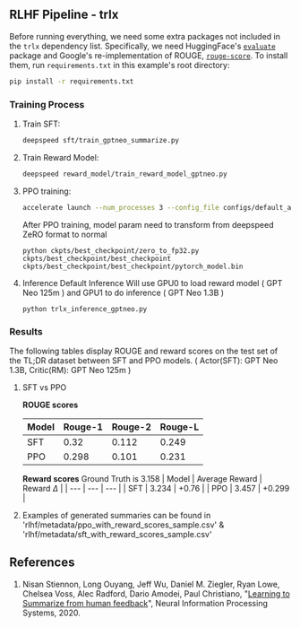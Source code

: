 ## RLHF Pipeline - trlx

Before running everything, we need some extra packages not included in the `trlx` dependency list. Specifically, we need HuggingFace's [`evaluate`](https://huggingface.co/docs/evaluate/index) package and Google's re-implementation of ROUGE, [`rouge-score`](https://github.com/google-research/google-research/tree/master/rouge). To install them, run `requirements.txt` in this example's root directory:

```bash
pip install -r requirements.txt
```

### Training Process


1. Train SFT:
    ```bash
    deepspeed sft/train_gptneo_summarize.py
    ```

2. Train Reward Model:
    ```bash
    deepspeed reward_model/train_reward_model_gptneo.py
    ```

3. PPO training:
    ```bash
    accelerate launch --num_processes 3 --config_file configs/default_accelerate_config.yaml trlx_gptneo_text_summarization.py
    ```
    
    After PPO training, model param need to transform from deepspeed ZeRO format to normal
    ```
    python ckpts/best_checkpoint/zero_to_fp32.py ckpts/best_checkpoint/best_checkpoint ckpts/best_checkpoint/best_checkpoint/pytorch_model.bin
    ```

4. Inference
    Default Inference Will use GPU0 to load reward model ( GPT Neo 125m ) and GPU1 to do inference ( GPT Neo 1.3B )
    ```
    python trlx_inference_gptneo.py 
    ```

### Results

The following tables display ROUGE and reward scores on the test set of the TL;DR dataset between SFT and PPO models. ( Actor(SFT): GPT Neo 1.3B, Critic(RM): GPT Neo 125m )

1. SFT vs PPO

    __ROUGE scores__

    | Model | Rouge-1 | Rouge-2 | Rouge-L |
    | --- | --- | --- | --- |
    | SFT | 0.32 | 0.112 | 0.249 | 
    | PPO | 0.298 | 0.101 | 0.231 |

    __Reward scores__
    Ground Truth is 3.158
    | Model | Average Reward | Reward $\Delta$ |
    | --- | --- | --- |
    | SFT | 3.234 | +0.76 |
    | PPO | 3.457 | +0.299 |


2. Examples of generated summaries can be found in 'rlhf/metadata/ppo_with_reward_scores_sample.csv' & 'rlhf/metadata/sft_with_reward_scores_sample.csv'

## References

1. Nisan Stiennon, Long Ouyang, Jeff Wu, Daniel M. Ziegler, Ryan Lowe, Chelsea Voss, Alec Radford, Dario Amodei, Paul Christiano, "[Learning to Summarize from human feedback](https://arxiv.org/abs/2009.01325)", Neural Information Processing Systems, 2020.
